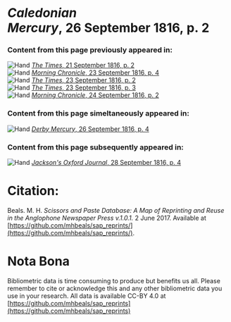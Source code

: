 # *Caledonian Mercury*, 26 September 1816, p. 2  
  
### Content from this page previously appeared in:  
![Hand](http://scissorsandpaste.net/wp-content/uploads/2017/06/smallhandpointer.png) [*The Times*, 21 September 1816, p. 2](https://mhbeals.github.io/sap_html/The-Times/The-Times-21-September-1816-p-2)  
![Hand](http://scissorsandpaste.net/wp-content/uploads/2017/06/smallhandpointer.png) [*Morning Chronicle*, 23 September 1816, p. 4](https://mhbeals.github.io/sap_html/Morning-Chronicle/Morning-Chronicle-23-September-1816-p-4)  
![Hand](http://scissorsandpaste.net/wp-content/uploads/2017/06/smallhandpointer.png) [*The Times*, 23 September 1816, p. 2](https://mhbeals.github.io/sap_html/The-Times/The-Times-23-September-1816-p-2)  
![Hand](http://scissorsandpaste.net/wp-content/uploads/2017/06/smallhandpointer.png) [*The Times*, 23 September 1816, p. 3](https://mhbeals.github.io/sap_html/The-Times/The-Times-23-September-1816-p-3)  
![Hand](http://scissorsandpaste.net/wp-content/uploads/2017/06/smallhandpointer.png) [*Morning Chronicle*, 24 September 1816, p. 2](https://mhbeals.github.io/sap_html/Morning-Chronicle/Morning-Chronicle-24-September-1816-p-2)  
  
### Content from this page simeltaneously appeared in:  
![Hand](http://scissorsandpaste.net/wp-content/uploads/2017/06/smallhandpointer.png) [*Derby Mercury*, 26 September 1816, p. 4](https://mhbeals.github.io/sap_html/Derby-Mercury/Derby-Mercury-26-September-1816-p-4)  
  
### Content from this page subsequently appeared in:  
![Hand](http://scissorsandpaste.net/wp-content/uploads/2017/06/smallhandpointer.png) [*Jackson's Oxford Journal*, 28 September 1816, p. 4](https://mhbeals.github.io/sap_html/Jackson's-Oxford-Journal/Jackson's-Oxford-Journal-28-September-1816-p-4)  


# Citation: 

Beals. M. H. *Scissors and Paste Database: A Map of Reprinting and Reuse in the Anglophone Newspaper Press v.1.0.1.* 2 June 2017. Available at [https://github.com/mhbeals/sap_reprints/](https://github.com/mhbeals/sap_reprints/). 

# Nota Bona

Bibliometric data is time consuming to produce but benefits us all. Please remember to cite or acknowledge this and any other bibliometric data you use in your research. All data is available CC-BY 4.0 at [https://github.com/mhbeals/sap_reprints](https://github.com/mhbeals/sap_reprints)